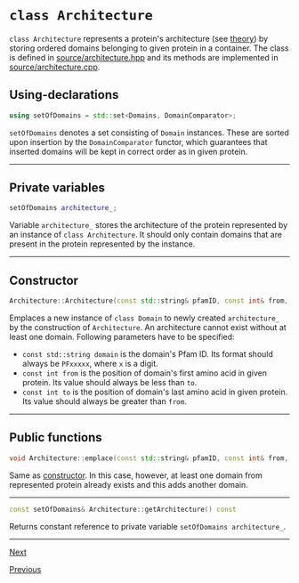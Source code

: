 [//]: # (pfamannot)
[//]: # (Protein Family Annotator)
[//]: # ()
[//]: # (docs/development/architecture.md)
[//]: # (Jan Hamalcik)
[//]: # ()
[//]: # (Programmer's documentation of Architecture class)
[//]: # ()

# `class Architecture`

`class Architecture` represents a protein's architecture (see
[theory](../user/theory.md)) by storing ordered domains belonging to
given protein in a container.
The class is defined in [source/architecture.hpp](../../source/architecture.hpp)
and its methods are implemented in
[source/architecture.cpp](../../source/architecture.cpp).

## Using-declarations

```cpp
using setOfDomains = std::set<Domains, DomainComparator>;
```

`setOfDomains` denotes a set consisting of `Domain` instances.
These are sorted upon insertion by the `DomainComparator` functor, which
guarantees that inserted domains will be kept in correct order as in
given protein.

---

## Private variables

```cpp
setOfDomains architecture_;
```

Variable `architecture_` stores the architecture of the protein
represented by an instance of `class Architecture`.
It should only contain domains that are present in the protein represented
by the instance.

---

## Constructor

```cpp
Architecture::Architecture(const std::string& pfamID, const int& from, const int& to);
```

Emplaces a new instance of `class Domain` to newly created
`architecture_` by the construction of `Architecture`.
An architecture cannot exist without at least one domain.
Following parameters have to be specified:

* `const std::string domain` is the domain's Pfam ID.
Its format should always be `PFxxxxx`, where `x` is a digit.
* `const int from` is the position of domain's first amino acid in given
protein.
Its value should always be less than `to`.
* `const int to` is the position of domain's last amino acid in given
protein.
Its value should always be greater than `from`.

---

## Public functions

```cpp
void Architecture::emplace(const std::string& pfamID, const int& from, const int& to);
```

Same as [constructor](#Constructor).
In this case, however, at least one domain from represented protein
already exists and this adds another domain.

---

```cpp
const setOfDomains& Architecture::getArchitecture() const
```

Returns constant reference to private variable
`setOfDomains architecture_`.

---

[Next](downloader.md)

[Previous](domainComparator.md)
